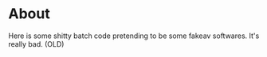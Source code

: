 # About

Here is some shitty batch code pretending to be some fakeav softwares. It's really bad. (OLD)
